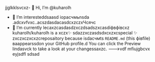jjglkklsvcxz- 👋 Hi, I’m @kuharolh
- 👀 I’m interesteddsaasd iорасчмьnsda .adcxvfvxc..acszdasdacasdcxzczxЧсячс
- 🌱 I’m currently lecaxzcasdasdzxczdsadszxcasdіфвфівcxz
kuharolh/kuharolh is a xczx✨ sdazzxczasdsdxcxzxcspecial ✨ zxczxczxcxzcreposaitory because isdaсчмts `README.md` (this фівfile) ваappearssdon your GitHub profile.d
You can click the Preview lindasvck to take a look at your changessaxzc.
--->vdf
mfiujgbcvx
eyjsdfl
sdsad
